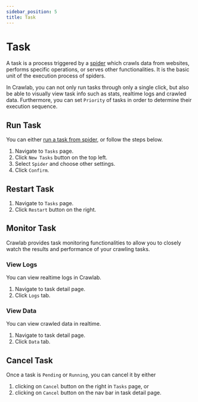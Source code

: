 ```yaml
---
sidebar_position: 5
title: Task
---
```


# Task

A task is a process triggered by a [spider](../spider/index.md) which crawls data from websites, performs specific
operations, or serves other functionalities. It is the basic unit of the execution process of spiders.

In Crawlab, you can not only run tasks through only a single click, but also be able to visually view task info such as
stats, realtime logs and crawled data. Furthermore, you can set `Priority` of tasks in order to determine their
execution sequence.

## Run Task

You can either [run a task from spider](../spider/index.md#run-spider), or follow the
steps below.

1. Navigate to `Tasks` page.
2. Click `New Tasks` button on the top left.
3. Select `Spider` and choose other settings.
4. Click `Confirm`.

## Restart Task

1. Navigate to `Tasks` page.
2. Click `Restart` button on the right.

## Monitor Task

Crawlab provides task monitoring functionalities to allow you to closely watch the results and performance of your
crawling tasks.

### View Logs

You can view realtime logs in Crawlab.

1. Navigate to task detail page.
2. Click `Logs` tab.

### View Data

You can view crawled data in realtime.

1. Navigate to task detail page.
2. Click `Data` tab.

## Cancel Task

Once a task is `Pending` or `Running`, you can cancel it by either

1. clicking on `Cancel` button on the right in `Tasks` page, or
2. clicking on `Cancel` button on the nav bar in task detail page.
